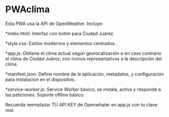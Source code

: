 # PWAclima

Esta PWA usa la API de OpenWeather. Incluye:

*index.html: Interfaz con botón para Ciudad Juárez.

*style.css: Estilos modernos y elementos centrados.

*app.js: Obtiene el clima actual según geolocalización o en caso contrario el clima de Ciudad Juárez, con íconos representativos a la descripción del clima.

*manifest.json: Define nombre de la aplicación, metadatos, y configuración para instalación en el dispositivo.

*service-worker.js: Service Worker básico, se instala, activa y responde a las peticiones. Soporte offline básico.

Recuerda reemplazar TU API KEY de Openwhater en app.js con tu clave real.
